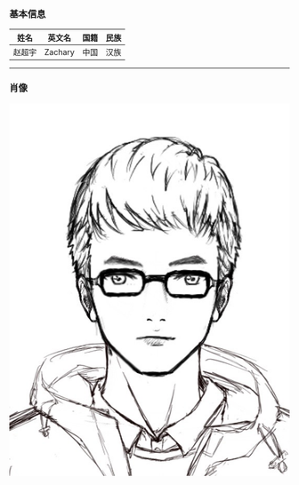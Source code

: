 ### 基本信息
| 姓名 | 英文名 | 国籍 | 民族 | 
| ------ | ------ | ------ | ------ |
| 赵超宇 | Zachary | 中国 | 汉族 |
****   

### 肖像
![肖像](https://github.com/ZacharyChiu/Novels/blob/master/%E4%B8%89%E7%8B%97%E9%BC%8E%E7%AB%8B/%E4%BA%BA%E7%89%A9/%E8%82%96%E5%83%8F/%E8%B5%B5%E8%B6%85%E5%AE%87.jpg)
